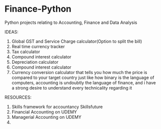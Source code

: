 # Finance-Python
Python projects relating to Accounting, Finance and Data Analysis

IDEAS:
1) Global GST and Service Charge calculator(Option to split the bill)
2) Real time currency tracker
3) Tax calculator
4) Compound interest calculator
5) Depreciation calculator
6) Compound interest calculator
7) Currency conversion calculator that tells you how much the price is compared to your target country
just like how binary is the language of computers, accounting is undoubtly the language of finance, and i have a strong desire to understand every technicality regarding it


RESOURCES:
1. Skills framework for accountancy Skillsfuture
2. Financial Accounting on UDEMY
3. Managerial Accounting on UDEMY
4. 
